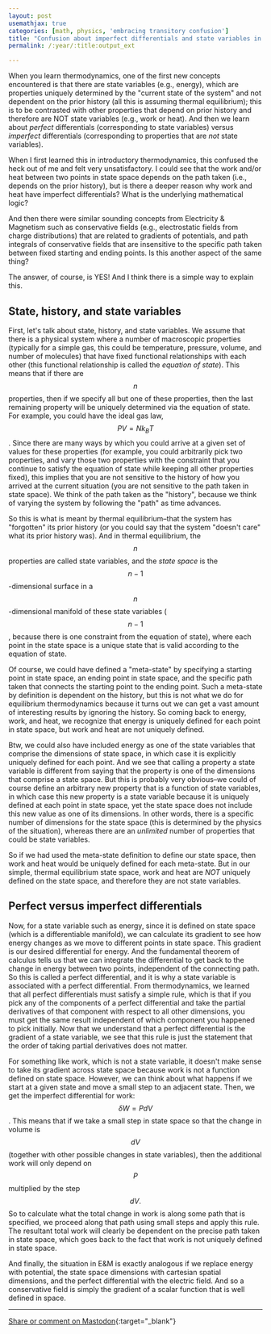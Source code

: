 ```yaml
---
layout: post
usemathjax: true
categories: [math, physics, 'embracing transitory confusion']
title: "Confusion about imperfect differentials and state variables in thermodynamics"
permalink: /:year/:title:output_ext

---
```


When you learn thermodynamics, one of the first new concepts encountered is that there are state variables (e.g., energy), which are properties uniquely determined by the "current state of the system" and not dependent on the prior history (all this is assuming thermal equilibrium); this is to be contrasted with other properties that depend on prior history and therefore are NOT state variables (e.g., work or heat). And then we learn about *perfect* differentials (corresponding to state variables) versus *imperfect* differentials (corresponding to properties that are *not* state variables).

When I first learned this in introductory thermodynamics, this confused the heck out of me and felt very unsatisfactory. I could see that the work and/or heat between two points in state space depends on the path taken (i.e., depends on the prior history), but is there a deeper reason why work and heat have imperfect differentials? What is the underlying mathematical logic?

And then there were similar sounding concepts from Electricity & Magnetism such as conservative fields (e.g., electrostatic fields from charge distributions) that are related to gradients of potentials, and path integrals of conservative fields that are insensitive to the specific path taken between fixed starting and ending points. Is this another aspect of the same thing?

The answer, of course, is YES! And I think there is a simple way to explain this.

State, history, and state variables
-------------

First, let's talk about state, history, and state variables. We assume that there is a physical system where a number of macroscopic properties (typically for a simple gas, this could be temperature, pressure, volume, and number of molecules) that have fixed functional relationships with each other (this functional relationship is called the *equation of state*). This means that if there are $$n$$ properties, then if we specify all but one of these properties, then the last remaining property will be uniquely determined via the equation of state. For example, you could have the ideal gas law, $$PV=N k_B T$$. Since there are many ways by which you could arrive at a given set of values for these properties (for example, you could arbitrarily pick two properties, and vary those two properties with the constraint that you continue to satisfy the equation of state while keeping all other properties fixed), this implies that you are not sensitive to the history of how you arrived at the current situation (you are not sensitive to the path taken in state space). We think of the path taken as the "history", because we think of varying the system by following the "path" as time advances.

So this is what is meant by thermal equilibrium–that the system has "forgotten" its prior history (or you could say that the system "doesn't care" what its prior history was). And in thermal equilibrium, the $$n$$ properties are called state variables, and the *state space* is the $$n-1$$-dimensional surface in a $$n$$-dimensional manifold of these state variables ($$n-1$$, because there is one constraint from the equation of state), where each point in the state space is a unique state that is valid according to the equation of state.

Of course, we could have defined a "meta-state" by specifying a starting point in state space, an ending point in state space, and the specific path taken that connects the starting point to the ending point. Such a meta-state by definition is dependent on the history, but this is not what we do for equilibrium thermodynamics because it turns out we can get a vast amount of interesting results by ignoring the history. So coming back to energy, work, and heat, we recognize that energy is uniquely defined for each point in state space, but work and heat are not uniquely defined. 

Btw, we could also have included energy as one of the state variables that comprise the dimensions of state space, in which case it is explicitly uniquely defined for each point. And we see that calling a property a state variable is different from saying that the property is one of the dimensions that comprise a state space. But this is probably very obvious–we could of course define an arbitrary new property that is a function of state variables, in which case this new property is a state variable because it is uniquely defined at each point in state space, yet the state space does not include this new value as one of its dimensions. In other words, there is a specific number of dimensions for the state space (this is determined by the physics of the situation), whereas there are an *unlimited* number of properties that could be state variables.

So if we had used the meta-state definition to define our state space, then work and heat would be uniquely defined for each meta-state. But in our simple, thermal equilibrium state space, work and heat are *NOT* uniquely defined on the state space, and therefore they are not state variables.

Perfect versus imperfect differentials
-----------

Now, for a state variable such as energy, since it is defined on state space (which is a differentiable manifold), we can calculate its gradient to see how energy changes as we move to different points in state space. This gradient is our desired differential for energy. And the fundamental theorem of calculus tells us that we can integrate the differential to get back to the change in energy between two points, independent of the connecting path. So this is called a perfect differential, and it is why a state variable is associated with a perfect differential. From thermodynamics, we learned that all perfect differentials must satisfy a simple rule, which is that if you pick any of the components of a perfect differential and take the partial derivatives of that component with respect to all other dimensions, you must get the same result independent of which component you happened to pick initially. Now that we understand that a perfect differential is the gradient of a state variable, we see that this rule is just the statement that the order of taking partial derivatives does not matter.

For something like work, which is not a state variable, it doesn't make sense to take its gradient across state space because work is not a function defined on state space. However, we can think about what happens if we start at a given state and move a small step to an adjacent state. Then, we get the imperfect differential for work: $$\delta W = P dV$$. This means that if we take a small step in state space so that the change in volume is $$dV$$ (together with other possible changes in state variables), then the additional work will only depend on $$P$$ multiplied by the step $$dV.$$ So to calculate what the total change in work is along some path that is specified, we proceed along that path using small steps and apply this rule. The resultant total work will clearly be dependent on the precise path taken in state space, which goes back to the fact that work is not uniquely defined in state space.

And finally, the situation in E&M is exactly analogous if we replace energy with potential, the state space dimensions with cartesian spatial dimensions, and the perfect differential with the electric field. And so a conservative field is simply the gradient of a scalar function that is well defined in space.


---

[Share or comment on Mastodon](https://hachyderm.io/@Sunfishstanford/113043330002883462){:target="_blank"}
